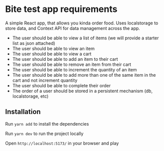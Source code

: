 # Bite test app requirements

A simple React app, that allows you kinda order food. Uses localstorage to store data, and Context API for data management across the app. 

- The user should be able to view a list of items (we will provide a starter list as json attached)
- The user should be able to view an item
- The user should be able to view a cart
- The user should be able to add an item to their cart
- The user should be able to remove an item from their cart
- The user should be able to increment the quantity of an item
- The user should be able to add more than one of the same item in the cart and not increment quantity
- The user should be able to complete their order
- The order of a user should be stored in a persistent mechanism (db, localstorage, etc)

## Installation

Run `yarn add` to install the dependencies

Run `yarn dev` to run the project locally

Open `http://localhost:5173/` in your browser and play